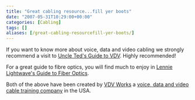 ```yaml
---
title: "Great cabling resource...fill yer boots"
date: "2007-05-31T10:29:00+00:00"
categories: [Cabling]
tags: []
aliases: [/great-cabling-resourcefill-yer-boots/]
---
```


If you want to know more about voice, data and video cabling we strongly recommend a visit to <a href="http://www.vdvworks.com/UncleTed/">Uncle Ted's Guide to VDV</a>. Highly recommended!

For a great guide to fibre optics, you will find much to enjoy in <a href="http://www.vdvworks.com/LennieLw/">Lennie Lightwave's Guide to Fiber Optics</a>.

Both of the above have been created by <a href="http://www.vdvworks.com/">VDV Works</a> a <a href="http://www.vdvworks.com/vdvacademy/">voice, data and video cable training company</a> in the USA.
